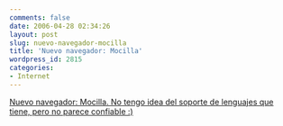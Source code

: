 ```yaml
---
comments: false
date: 2006-04-28 02:34:26
layout: post
slug: nuevo-navegador-mocilla
title: 'Nuevo navegador: Mocilla'
wordpress_id: 2815
categories:
- Internet
---
```


[Nuevo navegador: Mocilla. No tengo idea del soporte de lenguajes que tiene, pero no parece confiable :)](http://www.flickr.com/photos/juanpol/136120815/)
